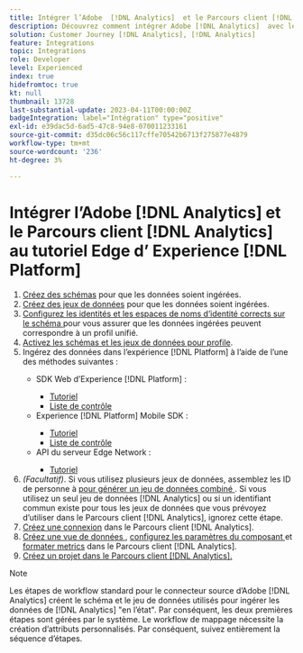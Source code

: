 ```yaml
---
title: Intégrer l’Adobe  [!DNL Analytics]  et le Parcours client [!DNL Analytics]  au tutoriel d’Experience [!DNL Platform] Edge
description: Découvrez comment intégrer Adobe [!DNL Analytics]  avec le Parcours client [!DNL Analytics]  à l’aide du SDK Web AEP, du SDK mobile AEP ou de l’API du serveur Edge Network.
solution: Customer Journey [!DNL Analytics], [!DNL Analytics]
feature: Integrations
topic: Integrations
role: Developer
level: Experienced
index: true
hidefromtoc: true
kt: null
thumbnail: 13728
last-substantial-update: 2023-04-11T00:00:00Z
badgeIntegration: label="Intégration" type="positive"
exl-id: e39dac5d-6ad5-47c8-94e8-070011233161
source-git-commit: d35dc06c56c117cffe70542b6713f275877e4879
workflow-type: tm+mt
source-wordcount: '236'
ht-degree: 3%

---
```


# Intégrer l’Adobe [!DNL Analytics] et le Parcours client [!DNL Analytics] au tutoriel Edge d’ Experience [!DNL Platform]

<ol>
    <li><a href="https://experienceleague.adobe.com/fr?lang=fr#dashboard/learning" _target="_blank" rel="noopener noreferrer">Créez des schémas</a> pour que les données soient ingérées.</li>
    <li><a href="https://experienceleague.adobe.com/docs/platform-learn/tutorials/data-ingestion/create-datasets-and-ingest-data.html?lang=fr" _target="_blank" rel="noopener noreferrer">Créez des jeux de données</a> pour que les données soient ingérées.</a></li>
    <li><a href="https://experienceleague.adobe.com/docs/platform-learn/tutorials/identities/label-ingest-and-verify-identity-data.html?lang=fr" _target="_blank" rel="noopener noreferrer"> Configurez les identités et les espaces de noms d’identité corrects sur le schéma </a> pour vous assurer que les données ingérées peuvent correspondre à un profil unifié.</li> 
    <li><a href="https://experienceleague.adobe.com/docs/platform-learn/tutorials/profiles/bring-data-into-the-real-time-customer-profile.html?lang=fr" _target="_blank" rel="noopener noreferrer">Activez les schémas et les jeux de données pour profile</a>.</li>
    <li>Ingérez des données dans l’expérience [!DNL Platform] à l’aide de l’une des méthodes suivantes :</li>
        <ul>
            <li>SDK Web d’Experience [!DNL Platform] :</li>
                <ul>
                    <li><a href="https://experienceleague.adobe.com/docs/platform-learn/implement-web-sdk/overview.html?lang=fr" _target="_blank" rel="noopener noreferrer">Tutoriel</a></li>
                    <li><a href="https://experienceleague.adobe.com/docs/analytics/implementation/aep-edge/web-sdk/overview.html?lang=fr" _target="_blank" rel="noopener noreferrer">Liste de contrôle</a></li>
                </ul>
            <li>Experience [!DNL Platform] Mobile SDK :</li>
                <ul>
                    <li><a href="https://experienceleague.adobe.com/docs/platform-learn/data-collection/mobile-sdk/create-mobile-properties.html?lang=fr" _target="_blank" rel="noopener noreferrer">Tutoriel</a></li>
                    <li><a href="https://experienceleague.adobe.com/docs/analytics/implementation/aep-edge/mobile-sdk/overview.html?lang=fr" _target="_blank" rel="noopener noreferrer">Liste de contrôle</a></li>
                </ul></li>
            <li>API du serveur Edge Network :</li>
                <ul>
                    <li><a href="https://experienceleague.adobe.com/docs/experience-platform/edge-network-server-api/interacting-other-adobe-solutions/interacting-adobe-analytics.html" _target="_blank" rel="noopener noreferrer">Tutoriel</a></li>
                </ul>
       </ul>
    <li><i>(Facultatif)</i>. Si vous utilisez plusieurs jeux de données, assemblez les ID de personne à <a href="https://experienceleague.adobe.com/docs/analytics-platform/using/cja-connections/combined-dataset.html?lang=fr" _target="_blank" rel="noopener noreferrer">pour générer un jeu de données combiné </a>. Si vous utilisez un seul jeu de données [!DNL Analytics] ou si un identifiant commun existe pour tous les jeux de données que vous prévoyez d’utiliser dans le Parcours client [!DNL Analytics], ignorez cette étape.</li>
    <li><a href="https://experienceleague.adobe.com/docs/customer-journey-analytics-learn/tutorials/connections/connecting-customer-journey-analytics-to-data-sources-in-platform.html?lang=fr" _target="_blank" rel="noopener noreferrer">Créez une connexion</a> dans le Parcours client [!DNL Analytics].</li>
    <li><a href="https://experienceleague.adobe.com/docs/customer-journey-analytics-learn/tutorials/data-views/basic-configuration-for-data-views.html?lang=fr" _target="_blank" rel="noopener noreferrer"> Créez une vue de données </a>, <a href="https://experienceleague.adobe.com/docs/customer-journey-analytics-learn/tutorials/data-views/configuring-component-settings-in-data-views.html?lang=fr" _target="_blank" rel="noopener noreferrer"> configurez les paramètres du composant </a> et <a href="https://experienceleague.adobe.com/docs/customer-journey-analytics-learn/tutorials/data-views/formatting-metrics-in-data-views.html?lang=fr" _target="_blank" rel="noopener noreferrer">formater metrics</a> dans le Parcours client [!DNL Analytics].
    <li><a href="https://experienceleague.adobe.com/docs/customer-journey-analytics-learn/tutorials/analysis-workspace/workspace-projects/build-a-new-project.html?lang=fr" _target="_blank" rel="noopener noreferrer">Créez un projet dans le Parcours client [!DNL Analytics].</a></li>
</ol>

>[!NOTE]
>
>Les étapes de workflow standard pour le connecteur source d’Adobe [!DNL Analytics] créent le schéma et le jeu de données utilisés pour ingérer les données de [!DNL Analytics] &quot;en l’état&quot;. Par conséquent, les deux premières étapes sont gérées par le système. Le workflow de mappage nécessite la création d’attributs personnalisés. Par conséquent, suivez entièrement la séquence d’étapes.
